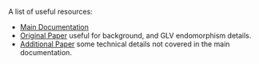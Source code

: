 A list of useful resources:

- [Main Documentation](https://doubleodd.group)
- [Original Paper](https://eprint.iacr.org/2020/1558) useful for background, and GLV endomorphism details.
- [Additional Paper](https://doubleodd.group/doubleodd-jq.pdf) some technical details not covered in the main documentation.
